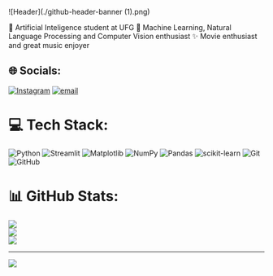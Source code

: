 ![Header](./github-header-banner (1).png)

🧠 Artificial Inteligence student at UFG
🔭 Machine Learning, Natural Language Processing and Computer Vision enthusiast
✨ Movie enthusiast and great music enjoyer



## 🌐 Socials:
[![Instagram](https://img.shields.io/badge/Instagram-%23E4405F.svg?logo=Instagram&logoColor=white)](https://instagram.com/antoniohqvl) [![email](https://img.shields.io/badge/Email-D14836?logo=gmail&logoColor=white)](mailto:villar_antonio@discente.ufg.br) 

# 💻 Tech Stack:
![Python](https://img.shields.io/badge/python-3670A0?style=flat&logo=python&logoColor=ffdd54) ![Streamlit](https://img.shields.io/badge/Streamlit-%23FE4B4B.svg?style=flat&logo=streamlit&logoColor=white) ![Matplotlib](https://img.shields.io/badge/Matplotlib-%23ffffff.svg?style=flat&logo=Matplotlib&logoColor=black) ![NumPy](https://img.shields.io/badge/numpy-%23013243.svg?style=flat&logo=numpy&logoColor=white) ![Pandas](https://img.shields.io/badge/pandas-%23150458.svg?style=flat&logo=pandas&logoColor=white) ![scikit-learn](https://img.shields.io/badge/scikit--learn-%23F7931E.svg?style=flat&logo=scikit-learn&logoColor=white) ![Git](https://img.shields.io/badge/git-%23F05033.svg?style=flat&logo=git&logoColor=white) ![GitHub](https://img.shields.io/badge/github-%23121011.svg?style=flat&logo=github&logoColor=white)
# 📊 GitHub Stats:
![](https://github-readme-stats.vercel.app/api?username=villarantonio&theme=transparent&hide_border=false&include_all_commits=true&count_private=true)<br/>
![](https://nirzak-streak-stats.vercel.app/?user=villarantonio&theme=transparent&hide_border=false)<br/>
![](https://github-readme-stats.vercel.app/api/top-langs/?username=villarantonio&theme=transparent&hide_border=false&include_all_commits=true&count_private=true&layout=compact)

---
[![](https://visitcount.itsvg.in/api?id=villarantonio&icon=0&color=0)](https://visitcount.itsvg.in)

<!-- Proudly created with GPRM ( https://gprm.itsvg.in ) -->
